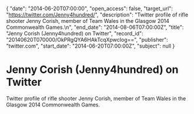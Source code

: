 {
  "date": "2014-06-20T07:00:00", 
  "open_access": false, 
  "target_url": "https://twitter.com/Jenny4hundred/", 
  "description": "Twitter profile of rifle shooter Jenny Corish, member of Team Wales in the Glasgow 2014 Commonwealth Games.\n", 
  "end_date": "2014-08-06T07:00:00Z", 
  "title": "Jenny Corish (Jenny4hundred) on Twitter", 
  "record_id": "20140620T070000/OkPRgQYA6HAkTcqXpwcIog==", 
  "publisher": "twitter.com", 
  "start_date": "2014-06-20T07:00:00Z", 
  "subject": null
}

# Jenny Corish (Jenny4hundred) on Twitter

Twitter profile of rifle shooter Jenny Corish, member of Team Wales in the Glasgow 2014 Commonwealth Games.
